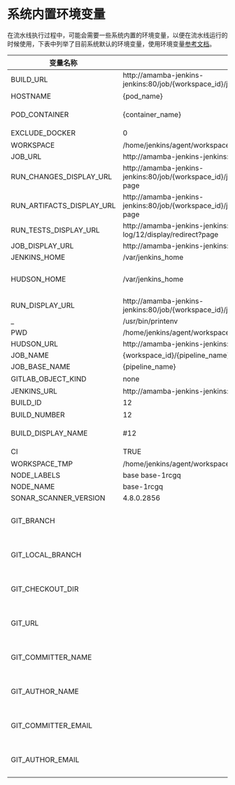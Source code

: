 # 系统内置环境变量

在流水线执行过程中，可能会需要一些系统内置的环境变量，以便在流水线运行的时候使用，下表中列举了目前系统默认的环境变量，使用环境变量[参考文档](./pipeline-syntax/#environment)。

| 变量名称                  | 默认值                                                       | 备注                                           |
| ------------------------- | ------------------------------------------------------------ | ---------------------------------------------- |
| BUILD_URL                 | http://amamba-jenkins-jenkins:80/job/{workspace_id}/job/{pipeline_name}/{build_id}/ |                                                |
| HOSTNAME                  | {pod_name}                                                   | 容器组名称                                     |
| POD_CONTAINER             | {container_name}                                             | 目前构建使用的容器名称                         |
| EXCLUDE_DOCKER            | 0                                                            | 这个意义是？？                                 |
| WORKSPACE                 | /home/jenkins/agent/workspace/{workspace_id}/{pipeline_name} |                                                |
| JOB_URL                   | http://amamba-jenkins-jenkins:80/job/{workspace_id}/job/{pipeline_name} |                                                |
| RUN_CHANGES_DISPLAY_URL   | http://amamba-jenkins-jenkins:80/job/{workspace_id}/job/{pipeline_name}/{build_id}/display/redirect?page | 需要展示吗？                                   |
| RUN_ARTIFACTS_DISPLAY_URL | http://amamba-jenkins-jenkins:80/job/{workspace_id}/job/{pipeline_name}/{build_id}/display/redirect?page | 需要展示吗？                                   |
| RUN_TESTS_DISPLAY_URL     | http://amamba-jenkins-jenkins:80/job/2/job/loooooong-log/12/display/redirect?page | 是不是重复？                                   |
| JOB_DISPLAY_URL           | http://amamba-jenkins-jenkins:80/job/2/job/loooooong-log/display/redirect |                                                |
| JENKINS_HOME              | /var/jenkins_home                                            |                                                |
| HUDSON_HOME               | /var/jenkins_home                                            | 这个跟 JENKINS_HOME 重复是否删除               |
| RUN_DISPLAY_URL           | http://amamba-jenkins-jenkins:80/job/{workspace_id}/job/{pipeline_name}/{build_id}/display/redirect | 需要展示吗？                                   |
| _                         | /usr/bin/printenv                                            |                                                |
| PWD                       | /home/jenkins/agent/workspace/{workspace_id}/{pipeline_name} |                                                |
| HUDSON_URL                | http://amamba-jenkins-jenkins:80/                            |                                                |
| JOB_NAME                  | {workspace_id}/{pipeline_name}                               |                                                |
| JOB_BASE_NAME             | {pipeline_name}                                              |                                                |
| GITLAB_OBJECT_KIND        | none                                                         | 这个是啊？                                     |
| JENKINS_URL               | http://amamba-jenkins-jenkins:80/                            |                                                |
| BUILD_ID                  | 12                                                           |                                                |
| BUILD_NUMBER              | 12                                                           | 是不是重复？                                   |
| BUILD_DISPLAY_NAME        | #12                                                          | 是不是没必要显示                               |
| CI                        | TRUE                                                         | 有必要展示吗？                                 |
| WORKSPACE_TMP             | /home/jenkins/agent/workspace/{workspace_id}/{pipeline_name}@tmp |                                                |
| NODE_LABELS               | base base-1rcgq                                              |                                                |
| NODE_NAME                 | base-1rcgq                                                   |                                                |
| SONAR_SCANNER_VERSION     | 4.8.0.2856                                                   |                                                |
| GIT_BRANCH                |                                                              | 当流水线基于代码仓库jenkinsfile 创建时才会存在 |
| GIT_LOCAL_BRANCH          |                                                              | 当流水线基于代码仓库jenkinsfile 创建时才会存在 |
| GIT_CHECKOUT_DIR          |                                                              | 当流水线基于代码仓库jenkinsfile 创建时才会存在 |
| GIT_URL                   |                                                              | 当流水线基于代码仓库jenkinsfile 创建时才会存在 |
| GIT_COMMITTER_NAME        |                                                              | 当流水线基于代码仓库jenkinsfile 创建时才会存在 |
| GIT_AUTHOR_NAME           |                                                              | 当流水线基于代码仓库jenkinsfile 创建时才会存在 |
| GIT_COMMITTER_EMAIL       |                                                              | 当流水线基于代码仓库jenkinsfile 创建时才会存在 |
| GIT_AUTHOR_EMAIL          |                                                              | 当流水线基于代码仓库jenkinsfile 创建时才会存在 |
